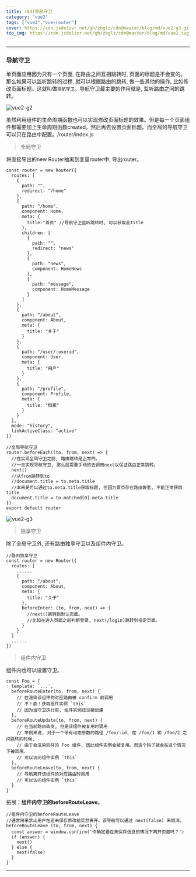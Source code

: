```yaml
---
title: (64)导航守卫
category: "vue2"
tags: ["vue2","vue-router"]
cover: https://cdn.jsdelivr.net/gh/zbglz/cdn@master/blog/md/vue2-g3.gif
top_img: https://cdn.jsdelivr.net/gh/zbglz/cdn@master/blog/md/vue2.svg
---
```


***

### 导航守卫

单页面应用因为只有一个页面, 在路由之间互相跳转时, 页面的标题是不会变的。那么如果可以监听跳转的过程, 就可以根据路由的跳转, 做一些其他的操作, 比如修改页面标题。这就叫做`导航守卫`。导航守卫最主要的作用就是, 监听路由之间的跳转。

![vue2-g2](https://cdn.jsdelivr.net/gh/zbglz/cdn@master/blog/md/vue2-g2.gif)

虽然利用组件的生命周期函数也可以实现修改页面标题的效果。但是每一个页面组件都需要加上生命周期函数created。然后再去设置页面标题。而全局的导航守卫可以只在路由中配置。/router/index.js

> 全局守卫

将直接导出的new Router抽离到变量router中, 导出router。


    const router = new Router({
      routes: [
        {
          path: "",
          redirect: "/home"
        },
        {
          path: "/home",
          component: Home,
          meta: {
            title:"首页" //导航守卫监听跳转时, 可以获取此title
          },
          children: [
            {
              path: "",
              redirect: "news"
            },
            {
              path: "news",
              component: HomeNews
            },
            {
              path: "message",
              component: HomeMessage
            }
          ]
        },
        {
          path: "/about",
          component: About,
          meta: {
            title: "关于"
          }
        },
        {
          path: "/user/:userid",
          component: User,
          meta: {
            title: "用户"
          }
        },
        {
          path: "/profile",
          component: Profile,
          meta: {
            title: "档案"
          }
        }
      ],
      mode: "history",
      linkActiveClass: "active"
    })
    
    //全局导航守卫
    router.beforeEach((to, from, next) => {
      //在实现全局守卫之前, 路由跳转是正常的。
      //一旦实现导航守卫, 那么就需要手动的去调用next以保证路由正常跳转。
      next()
      //从from跳转到to
      //document.title = to.meta.title
      //本来是可以通过to.meta.title获取标题, 但因为首页存在路由嵌套, 不能正常获取title
      document.title = to.matched[0].meta.title
    })
    export default router


![vue2-g3](https://cdn.jsdelivr.net/gh/zbglz/cdn@master/blog/md/vue2-g3.gif)

> 独享守卫

除了全局守卫外, 还有路由独享守卫以及组件内守卫。


    //路由独享守卫
    const router = new Router({
      routes: [
        ......
        {
          path: "/about",
          component: About,
          meta: {
            title: "关于" 
          },
          beforeEnter: (to, from, next) => {
            //next()跳转到默认页面。
            //比如在进入页面之前判断登录, next(/login)跳转到指定页面。
          }
        }
      ]
      ......
    })


> 组件内守卫

组件内也可以设置守卫。

    const Foo = {
      template: `...`,
      beforeRouteEnter(to, from, next) {
        // 在渲染该组件的对应路由被 confirm 前调用
        // 不！能！获取组件实例 `this`
        // 因为当守卫执行前, 组件实例还没被创建
      },
      beforeRouteUpdate(to, from, next) {
        // 在当前路由改变, 但是该组件被复用时调用
        // 举例来说, 对于一个带有动态参数的路径 /foo/:id, 在 /foo/1 和 /foo/2 之间跳转的时候, 
        // 由于会渲染同样的 Foo 组件, 因此组件实例会被复用。而这个钩子就会在这个情况下被调用。
        // 可以访问组件实例 `this`
      },
      beforeRouteLeave(to, from, next) {
        // 导航离开该组件的对应路由时调用
        // 可以访问组件实例 `this`
      }
    }


拓展：**组件内守卫的beforeRouteLeave**。


    //组件内守卫的beforeRouteLeave
    //通常用来禁止用户在还未保存修改前突然离开。该导航可以通过 next(false) 来取消。
    beforeRouteLeave (to, from, next) {
      const answer = window.confirm('你确定要在未保存信息的情况下离开页面吗？')
      if (answer) {
        next()
      } else {
        next(false)
      }
    }


***

